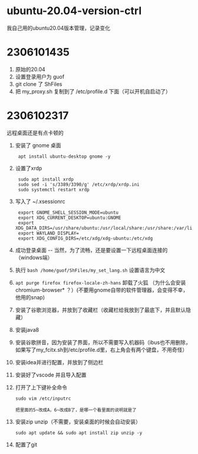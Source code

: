 # ubuntu-20.04-version-ctrl
我自己用的ubuntu20.04版本管理，记录变化

# 2306101435

1. 原始的20.04
2. 设置登录用户为 guof
3. git clone 了 ShFiles
4. 把 my_proxy.sh 复制到了 /etc/profile.d 下面（可以开机自启动了）

# 2306102317

远程桌面还是有点卡顿的

1. 安装了 gnome 桌面

        apt install ubuntu-desktop gnome -y

2. 设置了xrdp

        sudo apt install xrdp
        sudo sed -i 's/3389/3390/g' /etc/xrdp/xrdp.ini
        sudo systemctl restart xrdp

3. 写入了 ~/.xsessionrc

        export GNOME_SHELL_SESSION_MODE=ubuntu
        export XDG_CURRENT_DESKTOP=ubuntu:GNOME
        export XDG_DATA_DIRS=/usr/share/ubuntu:/usr/local/share:/usr/share:/var/lib/snapd/desktop
        export WAYLAND_DISPLAY=
        export XDG_CONFIG_DIRS=/etc/xdg/xdg-ubuntu:/etc/xdg

4. 成功登录桌面 -- 当然，为了流畅，还是要设置一下远程桌面连接的（windows端）

5. 执行 `bash /home/guof/ShFiles/my_set_lang.sh` 设置语言为中文

6. `apt purge firefox firefox-locale-zh-hans` 卸载了火狐 （为什么会安装 chromium-browser* ？）(不要用gnome自带的软件管理器，会变得不幸，他用的snap)

7. 安装了谷歌浏览器，并放到了收藏栏（收藏栏给我放到了最底下，并且默认隐藏）

8. 安装java8

9. 安装谷歌拼音，因为安装了界面，所以不需要写入机器码（ibus也不用删除，如果写了my_fcitx.sh到/etc/profile.d里，右上角会有两个键盘，不用奇怪）

10. 安装idea并进行配置，并放到了侧边栏

11. 安装好了vscode 并且导入配置

12. 打开了上下键补全命令

        sudo vim /etc/inputrc

        把里面的5~改成A，6~改成B了，是哪一个看里面的说明就是了

13. 安装zip unzip（不需要，安装桌面的时候会自动安装）

        sudo apt update && sudo apt install zip unzip -y

14. 配置了git